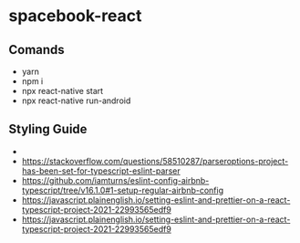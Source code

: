 # spacebook-react

## Comands

- yarn
- npm i
- npx react-native start
- npx react-native run-android

## Styling Guide 
- 
- https://stackoverflow.com/questions/58510287/parseroptions-project-has-been-set-for-typescript-eslint-parser
- https://github.com/iamturns/eslint-config-airbnb-typescript/tree/v16.1.0#1-setup-regular-airbnb-config
- https://javascript.plainenglish.io/setting-eslint-and-prettier-on-a-react-typescript-project-2021-22993565edf9
- https://javascript.plainenglish.io/setting-eslint-and-prettier-on-a-react-typescript-project-2021-22993565edf9

